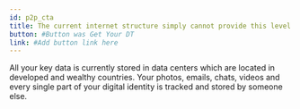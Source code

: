 ```yaml
---
id: p2p_cta
title: The current internet structure simply cannot provide this level of security
button: #Button was Get Your DT
link: #Add button link here
---
```


All your key data is currently stored in data centers which are located in developed and wealthy countries. Your photos, emails, chats, videos and every single part of your digital identity is tracked and stored by someone else.
